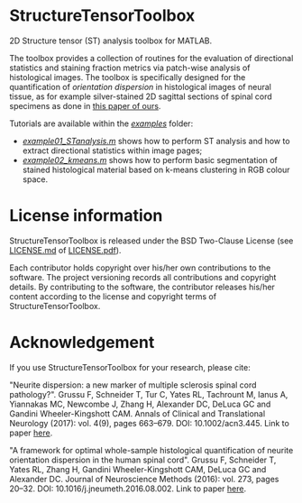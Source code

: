 # StructureTensorToolbox
2D Structure tensor (ST) analysis toolbox for MATLAB.

The toolbox provides a collection of routines for the evaluation of directional statistics and staining fraction metrics via patch-wise analysis of histological images. The toolbox is specifically designed for the quantification of *orientation dispersion* in histological images of neural tissue, as for example silver-stained 2D sagittal sections of spinal cord specimens as done in [this paper of ours](http://doi.org/10.1002/acn3.445). 

Tutorials are available within the [*examples*](https://github.com/fragrussu/StructureTensorToolbox/tree/master/examples) folder:
* [*example01_STanalysis.m*](https://github.com/fragrussu/StructureTensorToolbox/blob/master/examples/example01_STanalysis.m) shows how to perform ST analysis and how to extract directional statistics within image pages;
* [*example02_kmeans.m*](https://github.com/fragrussu/StructureTensorToolbox/blob/master/examples/example02_kmeans.m) shows how to perform basic segmentation of stained histological material based on k-means clustering in RGB colour space.

# License information 
StructureTensorToolbox is released under the BSD Two-Clause License (see [LICENSE.md](https://github.com/fragrussu/StructureTensorToolbox/blob/master/LICENSE.md) of [LICENSE.pdf](https://github.com/fragrussu/StructureTensorToolbox/blob/master/LICENSE.pdf)).

Each contributor holds copyright over his/her own contributions to the software. The project versioning records all contributions and copyright details. 
By contributing to the software, the contributor releases his/her content according to the license and copyright terms of StructureTensorToolbox.

# Acknowledgement
If you use StructureTensorToolbox for your research, please cite:

"Neurite dispersion: a new marker of multiple sclerosis spinal cord pathology?". Grussu F, Schneider T, Tur C, Yates RL, Tachrount M, Ianus A, Yiannakas MC, Newcombe J, Zhang H, Alexander DC, DeLuca GC and Gandini Wheeler-Kingshott CAM. Annals of Clinical and Translational Neurology (2017): vol. 4(9), pages 663–679. DOI: 10.1002/acn3.445. Link to paper [here](http://doi.org/10.1002/acn3.445).

"A framework for optimal whole-sample histological quantification of neurite orientation dispersion in the human spinal cord". Grussu F,  Schneider T,  Yates RL,  Zhang H,  Gandini Wheeler-Kingshott CAM, DeLuca GC and Alexander DC. Journal of Neuroscience Methods (2016): vol. 273, pages 20–32. DOI: 10.1016/j.jneumeth.2016.08.002. Link to paper [here](http://doi.org/10.1016/j.jneumeth.2016.08.002).

